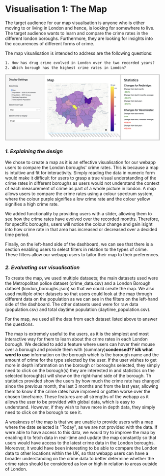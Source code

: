 # Visualisation 1: The Map

The target audience for our map visualisation is anyone who is either moving to or living in London and hence, is looking for somewhere to live. The target audience wants to learn and compare the crime rates in the different london boroughs. Furthermore, they are looking for insights into the occurrences of different forms of crime.

The map visualisation is intended to address are the following questions:

    1. How has drug crime evolved in London over the two recorded years?
    2. Which borough has the highest crime rates in London?

![Map](../assets/map.png)

### *1. Explaining the design*

We chose to create a map as it is an effective visualisation for our webapp users to compare the London boroughs' crime rates. This is because a map is intuitive and fit for interactivity. 
Simply reading the data in numeric form would make it difficult for users to grasp a true visual understanding of the crime rates in different boroughs as users would not understand the context of each measurement of crime as part of a whole picture in london.
A map allows users to compare the crime rates using a colour spectrum system, where the colour purple signifies a low crime rate and the colour yellow signifies a high crime rate.

We added functionality by providing users with a slider, allowing them to see how the crime rates have evolved over the recorded months.
Therefore, for specific boroughs, users will notice the colour change and gain isight into how crime rate in that area has increased or decreased over a decided time period.

Finally, on the left-hand side of the dashboard, we can see that there is a section enabling users to select filters in relation to the types of crime.
These filters allow our webapp users to tailor their map to their preferences.

### *2. Evaluating our visualisation*

To create the map, we used multiple datasets; the main datasets used were the Metropolitan police dataset (crime_data.csv) and a London Borough dataset (london_boroughs.json) so that we could create the map.
We also used multiple other datasets so that users could look at the map through different data on the population as we can see in the filters on the left-hand side of the dashboard.
The other datasets used were for raw data (population.csv) and total daytime population (daytime_population.csv). 

For the map, we used all the data from each dataset listed above to answer the questions.

The map is extremely useful to the users, as it is the simplest and most interactive way for them to learn about the crime rates in each London borough.
We decided to add a feature where users can hover their mouse over a borough and provide them with (summary)**condensed?? idk what word to use** information on the borough which is the borough name and the amount of crime for the type selected by the user.
If the user wishes to get more in depth information on the borough or boroughs selected, they simply need to click on the borough(s) they are interested in and statistics on the selected borough(s) will show on the right-hand side of the borough.
Th statistics provided show the users by how much the crime rate has changed since the previous month, the last 3 months and from the last year, allowing them to know if the crime rates have improved or gotten worse over the chosen timeframe.
These features are all strengths of the webapp as it allows the user to be provided with global data, which is easy to understand. However, if they wish to have more in depth data, they simply need to click on the borough to see it. 

A weakness of the map is that we are unable to provide users with a map where the date selected is "Today", as we are not provided with the data.
If were able to have access to this data, we would try to improve the map by enabling it to fetch data in real-time and update the map constantly so that users would have access to the latest crime data in the London boroughs.
Moreover, it would have been interesting to be able to compare the London data to other locations within the UK, so that webapp users can have a broader understanding on the crime data to better determine whether the crime rates should be considered as low or high in relation to areas outside of London.
